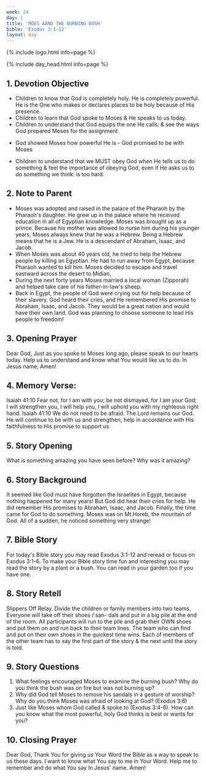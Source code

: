 ```yaml
---
week: 24
day: 1
title: 'MOES AAND THE BURNING BUSH'
bible: 'Exodus 3:1-12'
layout: day
---
```



{% include logo.html info=page %}

{% include day_head.html info=page %}

## 1. Devotion Objective
* Children to know that God is completely holy. He is completely powerful. He is the One who makes or declares places to be holy because of His presence.
* Children to learn that God spoke to Moses & He speaks to us today.
* Children to understand that God equips the one He calls: & see the ways God prepared Moses for the assignment.
- God showed Moses how powerful He is - God promised to be with Moses
* Children to understand that we MUST obey God when He tells us to do something & feel the importance of obeying God, even if He asks us to do something we think: is too hard.

## 2. Note to Parent
- Moses was adopted and raised in the palace of the Pharaoh by the Pharaoh's daughter. He grew up in the palace where he received education in all of Egyptian knowledge. Moses was brought up as a prince. Because his mother was allowed to nurse him during his younger years, Moses always knew that he was a Hebrew. Being a Hebrew means that he is a Jew. He is a descendant of Abraham, Isaac, and Jacob.
- When Moses was about 40 years old, he tried to help the Hebrew people by killing an Egyptian. He had to run away from Egypt, because Pharaoh wanted to kill him. Moses decided to escape and travel eastward across the desert to Midian,
- During the next forty years Moses married a local woman (Zipporah) and helped take care of his father-in-law's sheep.
- Back in Egypt, the people of God were crying out for help because of their slavery. God heard their cries, and He remembered His promise to Abraham, Isaac, and Jacob. They would be a great nation and would have their own land. God was planning to choose someone to lead His people to freedom!

## 3. Opening Prayer
Dear God, Just as you spoke to Moses long ago, please speak to our hearts today. Help us to understand and know what You would like us to do. In Jesus name, Amen!

## 4. Memory Verse:
 Isaiah 41:10 Fear not, for I am with you; be not dismayed, for I am your God; I will strengthen you, I will help you, I will uphold you with my righteous right hand. Isaiah 41:10 We do not need to be afraid. The Lord remains our God. He will continue to be with us and strengthen, help in accordance with His faithfulness to His promise to support us

## 5. Story Opening
What is something amazing you have seen before? Why was it amazing?

## 6. Story Background
It seemed like God must have forgotten the Israelites in Egypt, because nothing happened for many years! But God did hear their cries for help. He did remember His promises to Abraham, Isaac, and Jacob. Finally, the time came for God to do something. Moses was on Mt.Horeb, the mountain of God. All of a sudden, he noticed something very strange!

## 7. Bible Story
For today's Bible story you may read Exodus 3:1-12 and reread or focus on Exodus 3:1-6. To make your Bible story time fun and interesting you may read the story by a plant or a bush. You can read in your garden too if you have one.

## 8. Story Retell
 Slippers Off Relay. Divide the children or family members into two teams. Everyone will take off their shoes / san- dals and put in a big pile at the end of the room. All participants will run to the pile and grab their OWN shoes and put them on and run back to their team lines. The team who can find and put on their own shoes in the quickest time wins. Each of members of the other team has to say the first part of the story & the next until the story is told.

## 9. Story Questions
1. What feelings encouraged Moses to examine the burning bush? Why do you think the bush was on fire but was not burning up?
2. Why did God tell Moses to remove his sandals in a gesture of worship? Why do you think Moses was afraid of looking at God? (Exodus 3:6)
3. Just like Moses whom God called & spoke to (Exodus 3:4-6). How can you know what the most powerful, holy God thinks is best or wants for you?

## 10. Closing Prayer
Dear God, Thank You for giving us Your Word the Bible as a way to speak to us these days. I want to know what You say to me in Your Word. Help me to remember and do what You say In Jesus' name. Amen!


